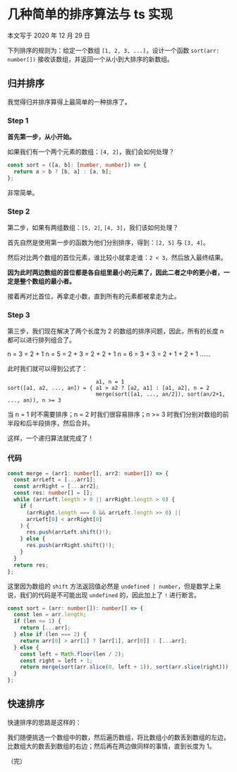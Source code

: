 # 几种简单的排序算法与 ts 实现

本文写于 2020 年 12 月 29 日

下列排序的规则为：给定一个数组 `[1, 2, 3, ...]`，设计一个函数 `sort(arr: number[])` 接收该数组，并返回一个从小到大排序的新数组。

## 归并排序

我觉得归并排序算得上最简单的一种排序了。

### Step 1

**首先第一步，从小开始。**

如果我们有一个两个元素的数组：`[4, 2]`，我们会如何处理？

```ts
const sort = ([a, b]: [number, number]) => {
  return a > b ? [b, a] : [a, b];
};
```

非常简单。

### Step 2

第二步，如果有两组数组：`[5, 2]`, `[4, 3]`，我们该如何处理？

首先自然是使用第一步的函数为他们分别排序，得到：`[2, 5]` 与 `[3, 4]`。

然后对比两个数组的首位元素，谁比较小就拿走谁：`2 < 3`，然后放入最终结果。

**因为此时两边数组的首位都是各自组里最小的元素了，因此二者之中的更小者，一定是整个数组的最小者。**

接着再对比首位，再拿走小数，直到所有的元素都被拿走为止。

### Step 3

第三步，我们现在解决了两个长度为 2 的数组的排序问题，因此，所有的长度 n 都可以进行排列组合了。

n = 3 = 2 + 1
n = 5 = 2 + 3 = 2 + 2 + 1
n = 6 = 3 + 3 = 2 + 1 + 2 + 1
......

此时我们就可以得到公式了：

```
                            a1, n = 1
sort([a1, a2, ..., an]) = { a1 > a2 ? [a2, a1] : [a1, a2], n = 2
                            merge(sort([a1, ..., an/2]), sort(an/2+1, ..., an)), n >= 3
```

当 n = 1 时不需要排序；n = 2 时我们很容易排序；n >= 3 时我们分别对数组的前半段和后半段排序，然后合并。

这样，一个递归算法就完成了！

### 代码

```ts
const merge = (arr1: number[], arr2: number[]) => {
  const arrLeft = [...arr1];
  const arrRight = [...arr2];
  const res: number[] = [];
  while (arrLeft.length > 0 || arrRight.length > 0) {
    if (
      (arrRight.length === 0 && arrLeft.length >> 0) ||
      arrLeft[0] < arrRight[0]
    ) {
      res.push(arrLeft.shift()!);
    } else {
      res.push(arrRight.shift()!);
    }
  }
  return res;
};
```

这里因为数组的 `shift` 方法返回值必然是 `undefined | number`，但是数学上来说，我们的代码是不可能出现 `undefined` 的，因此加上了 `!` 进行断言。

```ts
const sort = (arr: number[]): number[] => {
  const len = arr.length;
  if (len <= 1) {
    return [...arr];
  } else if (len === 2) {
    return arr[0] > arr[1] ? [arr[1], arr[0]] : [...arr];
  } else {
    const left = Math.floor(len / 2);
    const right = left + 1;
    return merge(sort(arr.slice(0, left + 1)), sort(arr.slice(right)));
  }
};
```

## 快速排序

快速排序的思路是这样的：

我们随便挑选一个数组中的数，然后遍历数组，将比数组小的数丢到数组的左边，比数组大的数丢到数组的右边；然后再在两边做同样的事情，直到长度为 1。

（完）
